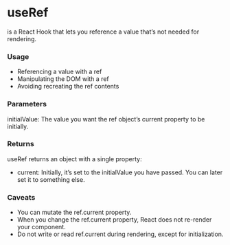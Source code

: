# useRef 

is a React Hook that lets you reference a value that’s not needed for rendering.

### Usage
* Referencing a value with a ref
* Manipulating the DOM with a ref
* Avoiding recreating the ref contents



 ### Parameters 
initialValue: The value you want the ref object’s current property to be initially.

### Returns 
useRef returns an object with a single property:

* current: Initially, it’s set to the initialValue you have passed. You can later set it to something else.

### Caveats 
* You can mutate the ref.current property. 
* When you change the ref.current property, React does not re-render your component.
* Do not write or read ref.current during rendering, except for initialization.